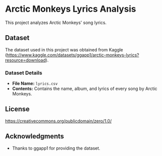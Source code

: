 # Arctic Monkeys Lyrics Analysis

This project analyzes Arctic Monkeys' song lyrics.

## Dataset

The dataset used in this project was obtained from Kaggle (https://www.kaggle.com/datasets/ggapp1/arctic-monkeys-lyrics?resource=download). 

### Dataset Details
- **File Name:** `lyrics.csv`
- **Contents:** Contains the name, album, and lyrics of every song by Arctic Monkeys.


## License
https://creativecommons.org/publicdomain/zero/1.0/

## Acknowledgments
- Thanks to ggapp1 for providing the dataset.
